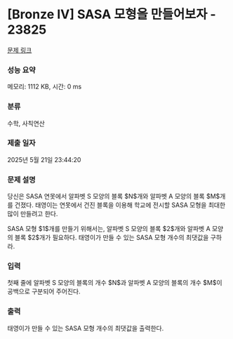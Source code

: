 # [Bronze IV] SASA 모형을 만들어보자 - 23825 

[문제 링크](https://www.acmicpc.net/problem/23825) 

### 성능 요약

메모리: 1112 KB, 시간: 0 ms

### 분류

수학, 사칙연산

### 제출 일자

2025년 5월 21일 23:44:20

### 문제 설명

<p>당신은 SASA 연못에서 알파벳 S 모양의 블록 $N$개와 알파벳 A 모양의 블록 $M$개를 건졌다. 태영이는 연못에서 건진 블록을 이용해 학교에 전시할 SASA 모형을 최대한 많이 만들려고 한다.</p>

<p>SASA 모형 $1$개를 만들기 위해서는, 알파벳 S 모양의 블록 $2$개와 알파벳 A 모양의 블록 $2$개가 필요하다. 태영이가 만들 수 있는 SASA 모형 개수의 최댓값을 구하라.</p>

### 입력 

 <p>첫째 줄에 알파벳 S 모양의 블록의 개수 $N$과 알파벳 A 모양의 블록의 개수 $M$이 공백으로 구분되어 주어진다.</p>

### 출력 

 <p>태영이가 만들 수 있는 SASA 모형 개수의 최댓값을 출력한다.</p>

